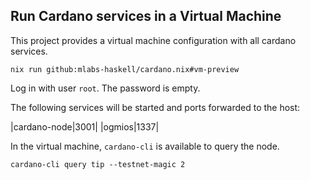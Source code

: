 ## Run Cardano services in a Virtual Machine

This project provides a virtual machine configuration with all cardano services.

`nix run github:mlabs-haskell/cardano.nix#vm-preview`

Log in with user `root`. The password is empty.

The following services will be started and ports forwarded to the host:

|cardano-node|3001|
|ogmios|1337|

In the virtual machine, `cardano-cli` is available to query the node.

`cardano-cli query tip --testnet-magic 2`
